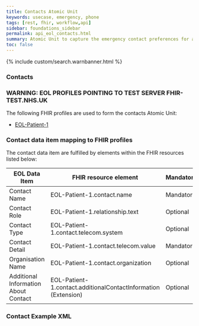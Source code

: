 ```yaml
---
title: Contacts Atomic Unit
keywords: usecase, emergency, phone
tags: [rest, fhir, workflow,api]
sidebar: foundations_sidebar
permalink: api_eol_contacts.html
summary: Atomic Unit to capture the emergency contact preferences for a patient.
toc: false
---
```

{% include custom/search.warnbanner.html %}

### Contacts ###

### WARNING: EOL PROFILES POINTING TO TEST SERVER FHIR-TEST.NHS.UK ###

The following FHIR profiles are used to form the contacts Atomic Unit:

- [EOL-Patient-1](https://fhir-test.nhs.uk/STU3/StructureDefinition/EOL-Patient-1.xml)

### Contact data item mapping to FHIR profiles ###

The contact data item are fulfilled by elements within the FHIR resources listed below:

| EOL Data Item                       | FHIR resource element                                                   | Mandatory/Required/Optional |
|-------------------------------------|-------------------------------------------------------------------------|-----------------------------|
| Contact Name				  | EOL-Patient-1.contact.name 							| Mandatory |
| Contact Role				  | EOL-Patient-1.relationship.text												| Optional |
| Contact Type				  | EOL-Patient-1.contact.telecom.system												| Optional |
| Contact Detail			  | EOL-Patient-1.contact.telecom.value												| Mandatory |
| Organisation Name			  | EOL-Patient-1.contact.organization									| Optional |
| Additional Information About Contact	 | EOL-Patient-1.contact.additionalContactInformation (Extension)	    | Optional |



### Contact Example XML ###

<script src="https://gist.github.com/IOPS-DEV/31ea699515e4ad684dc4961c848531d1.js"></script>



